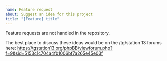 ```yaml
---
name: Feature request
about: Suggest an idea for this project
title: "[Feature] title"
---
```


Feature requests are not handled in the repository. 

The best place to discuss these ideas would be on the /tg/station 13 forums here: https://tgstation13.org/phpBB/viewforum.php?f=9&sid=5153c1c704a4fb1006bf7a265e45e03f

